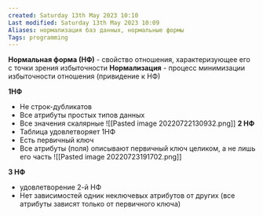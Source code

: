 ```yaml
---
created: Saturday 13th May 2023 10:10
Last modified: Saturday 13th May 2023 10:09
Aliases: нормализация баз данных, нормальные формы
Tags: programming
---
```


**Нормальная форма (НФ)** - свойство отношения, характеризующее его с точки зрения избыточности
**Нормализация** - процесс минимизации избыточности отношения (привидение к НФ)

**1НФ**
- Не строк-дубликатов
- Все атрибуты простых типов данных
- Все значения скалярные
![[Pasted image 20220722130932.png]]
**2 НФ**
- Таблица удовлетворяет 1НФ
- Есть первичный ключ
- Все атрибуты (поля) описывают первичный ключ целиком, а не лишь его часть
![[Pasted image 20220723191702.png]]

**3 НФ**
- удовлетворение 2-й НФ
- Нет зависимостей одник неключевых атрибутов от других (все атрибуты зависят только от первичного ключа)


